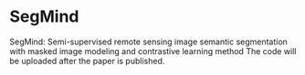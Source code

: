 # SegMind
SegMind: Semi-supervised remote sensing image semantic segmentation with masked image modeling and contrastive learning method
The code will be uploaded after the paper is published.
